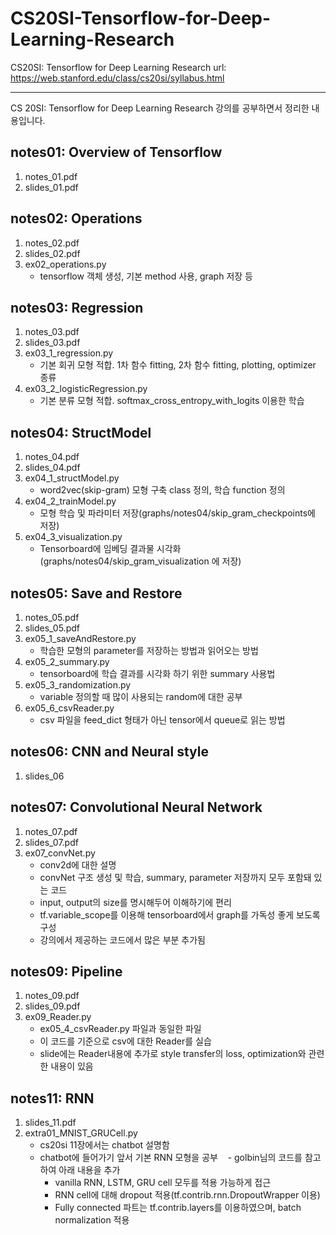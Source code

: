 # CS20SI-Tensorflow-for-Deep-Learning-Research
CS20SI: Tensorflow for Deep Learning Research url: https://web.stanford.edu/class/cs20si/syllabus.html

-----------------------------------------------------------

CS 20SI: Tensorflow for Deep Learning Research 강의를 공부하면서 정리한 내용입니다.

## notes01: Overview of Tensorflow
1. notes_01.pdf
2. slides_01.pdf

## notes02: Operations
1. notes_02.pdf
2. slides_02.pdf
3. ex02_operations.py
    - tensorflow 객체 생성, 기본 method 사용, graph 저장 등

## notes03: Regression
1. notes_03.pdf
2. slides_03.pdf
3. ex03_1_regression.py
    - 기본 회귀 모형 적합. 1차 함수 fitting, 2차 함수 fitting, plotting, optimizer 종류
4. ex03_2_logisticRegression.py
    - 기본 분류 모형 적합. softmax_cross_entropy_with_logits 이용한 학습

## notes04: StructModel
1. notes_04.pdf
2. slides_04.pdf
3. ex04_1_structModel.py
    - word2vec(skip-gram) 모형 구축 class 정의, 학습 function 정의
4. ex04_2_trainModel.py
    - 모형 학습 및 파라미터 저장(graphs/notes04/skip_gram_checkpoints에 저장)
5. ex04_3_visualization.py
    - Tensorboard에 임베딩 결과물 시각화(graphs/notes04/skip_gram_visualization 에 저장)

## notes05: Save and Restore
1. notes_05.pdf
2. slides_05.pdf
3. ex05_1_saveAndRestore.py
    - 학습한 모형의 parameter를 저장하는 방법과 읽어오는 방법
4. ex05_2_summary.py
    - tensorboard에 학습 결과를 시각화 하기 위한 summary 사용법
5. ex05_3_randomization.py
    - variable 정의할 때 많이 사용되는 random에 대한 공부
6. ex05_6_csvReader.py
    - csv 파일을 feed_dict 형태가 아닌 tensor에서 queue로 읽는 방법

## notes06: CNN and Neural style
1. slides_06

## notes07: Convolutional Neural Network
1. notes_07.pdf
2. slides_07.pdf
3. ex07_convNet.py
    - conv2d에 대한 설명
    - convNet 구조 생성 및 학습, summary, parameter 저장까지 모두 포함돼 있는 코드
    - input, output의 size를 명시해두어 이해하기에 편리
    - tf.variable_scope를 이용해 tensorboard에서 graph를 가독성 좋게 보도록 구성
    - 강의에서 제공하는 코드에서 많은 부분 추가됨

## notes09: Pipeline
1. notes_09.pdf
2. slides_09.pdf
3. ex09_Reader.py
    - ex05_4_csvReader.py 파일과 동일한 파일
    - 이 코드를 기준으로 csv에 대한 Reader를 실습
    - slide에는 Reader내용에 추가로 style transfer의 loss, optimization와 관련한 내용이 있음

## notes11: RNN
1. slides_11.pdf
2. extra01_MNIST_GRUCell.py
    - cs20si 11장에서는 chatbot 설명함
    - chatbot에 들어가기 앞서 기본 RNN 모형을 공부
    - golbin님의 코드를 참고하여 아래 내용을 추가
        - vanilla RNN, LSTM, GRU cell 모두를 적용 가능하게 접근
        - RNN cell에 대해 dropout 적용(tf.contrib.rnn.DropoutWrapper 이용)
        - Fully connected 파트는 tf.contrib.layers를 이용하였으며, batch normalization 적용
